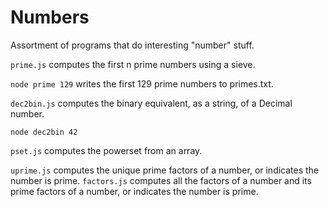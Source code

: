 Numbers
=======

Assortment of programs that do interesting "number" stuff.

```prime.js``` computes the first n prime numbers using a sieve.

```node prime 129``` writes the first 129 prime numbers to primes.txt.

```dec2bin.js``` computes the binary equivalent, as a string,  of a Decimal number.

```node dec2bin 42```

```pset.js``` computes the powerset from an array.

```uprime.js``` computes the unique prime factors of a number, or indicates the number is prime.
```factors.js``` computes all the factors of a number and its prime factors of a number, or indicates the number is prime.